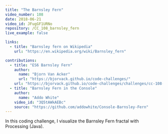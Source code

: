 ```yaml
---
title: "The Barnsley Fern"
video_number: 108
date: 2018-06-21
video_id: JFugGF1URNo
repository: /CC_108_barnsley_fern
live_example: false

links:
  - title: "Barnsley fern on Wikipedia"
    url: "https://en.wikipedia.org/wiki/Barnsley_fern"

contributions:
  - title: "ES6 Barnsley Fern"
    author:
      name: "Bjorn Van Acker"
      url: "https://bjorvack.github.io/code-challenges/"
    url: "https://bjorvack.github.io/code-challenges/challenges/cc-108-barnsley-fern/"
  - title: "Barnsley Fern in the Console"
    author:
      name: "Addo White"
    video_id: "3Q5tAWkAEBc"
    source: "https://github.com/addowhite/Console-Barnsley-Fern"
---
```


In this coding challenge, I visualize the Barnsley Fern fractal with Processing (Java).

